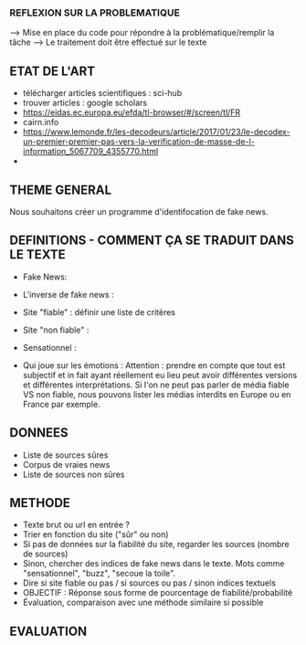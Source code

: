 ### REFLEXION SUR LA PROBLEMATIQUE
--> Mise en place du code pour répondre à la problématique/remplir la tâche
--> Le traitement doit être effectué sur le texte

## ETAT DE L'ART
- télécharger articles scientifiques : sci-hub
- trouver articles : google scholars
- https://eidas.ec.europa.eu/efda/tl-browser/#/screen/tl/FR
- cairn.info
- https://www.lemonde.fr/les-decodeurs/article/2017/01/23/le-decodex-un-premier-premier-pas-vers-la-verification-de-masse-de-l-information_5067709_4355770.html
- 

## THEME GENERAL
Nous souhaitons créer un programme d'identifocation de fake news.

## DEFINITIONS - COMMENT ÇA SE TRADUIT DANS LE TEXTE
- Fake News:
- L'inverse de fake news :

- Site "fiable" : définir une liste de critères
- Site "non fiable" :

- Sensationnel :
- Qui joue sur les émotions :
Attention : prendre en compte que tout est subjectif et in fait ayant réellement eu lieu peut avoir différentes versions et différentes interprétations.
Si l'on ne peut pas parler de média fiable VS non fiable, nous pouvons lister les médias interdits en Europe ou en France par exemple.

## DONNEES
- Liste de sources sûres
- Corpus de vraies news
- Liste de sources non sûres

## METHODE
- Texte brut ou url en entrée ?
- Trier en fonction du site ("sûr" ou non)
- Si pas de données sur la fiabilité du site, regarder les sources (nombre de sources)
- Sinon, chercher des indices de fake news dans le texte. Mots comme "sensationnel", "buzz", "secoue la toile".
- Dire si site fiable ou pas / si sources ou pas / sinon indices textuels
- OBJECTIF : Réponse sous forme de pourcentage de fiabilité/probabilité
- Évaluation, comparaison avec une méthode similaire si possible

## EVALUATION
